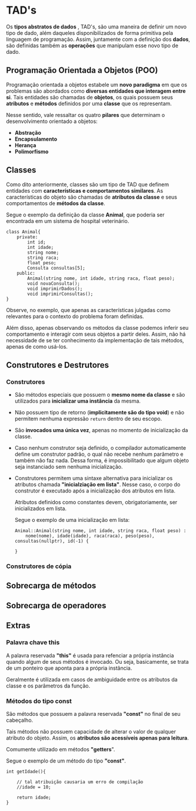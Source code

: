 # TAD's

Os **tipos abstratos de dados** , TAD's, são uma maneira de definir um novo tipo de dado, além daqueles disponibilizados de forma primitiva pela linguagem de programação. Assim, juntamente com a definição dos **dados**, são definidas também as **operações** que manipulam esse novo tipo de dado.

## Programação Orientada a Objetos (POO)

Programação orientada a objetos estabele um **novo paradigma** em que os problemas são abordados como **diversas entidades que interagem entre si**. Tais entidades são chamadas de **objetos**, os quais possuem seus **atributos** e **métodos** definidos por uma **classe** que os representam.

Nesse sentido, vale ressaltar os quatro **pilares** que determinam o desenvolvimento orientado a objetos:


* **Abstração**
* **Encapsulamento**
* **Herança**
* **Polimorfismo**

## Classes

Como dito anteriormente, classes são um tipo de TAD que definem entidades com **características e comportamentos similares**. As características do objeto são chamadas de **atributos da classe** e seus comportamentos de **métodos da classe**.

Segue o exemplo da definição da classe **Animal**, que poderia ser encontrada em um sistema de hospital veterinário.

```
class Animal{
    private:
        int id;
        int idade;
        string nome;
        string raca;
        float peso;
        Consulta consultas[5];
    public:
        Animal(string nome, int idade, string raca, float peso);
        void novaConsulta();
        void imprimirDados();
        void imprimirConsultas();
}

```

Observe, no exemplo, que apenas as características julgadas como relevantes para o contexto do problema foram definidas. 

Além disso, apenas observando os métodos da classe podemos inferir seu comportamento e interagir com seus objetos a partir deles. Assim, não há necessidade de se ter conhecimento da implementação de tais métodos, apenas de como usá-los.

## Construtores e Destrutores

### Construtores

* São métodos especiais que possuem o **mesmo nome da classe** e são utilizados para **inicializar uma instância** da mesma.

* Não possuem tipo de retorno (**implicitamente são do tipo void**) e não permitem nenhuma  expressão `return` dentro de seu escopo.

* São **invocados uma única vez**, apenas no momento de inicialização da classe.

* Caso nenhum construtor seja definido, o compilador automaticamente define um construtor padrão, o qual não recebe nenhum parâmetro e também não faz nada. Dessa forma, é impossibilitado que algum objeto seja instanciado sem nenhuma inicialização.

* Construtores permitem uma sintaxe alternativa para inicializar os atributos chamada **"inicialziação em lista"**. Nesse caso, o corpo do construtor é executado após a inicialização dos atributos em lista.

    Atributos definidos como constantes devem, obrigatoriamente, ser inicializados em lista.

    Segue o exemplo de uma inicialização em lista:

    ```
    Animal::Animal(string nome, int idade, string raca, float peso) : 
        nome(nome), idade(idade), raca(raca), peso(peso), consultas(nullptr), id(-1) {
        
    }
    ```

### Construtores de cópia

## Sobrecarga de métodos

## Sobrecarga de operadores

## Extras

### Palavra chave this

A palavra reservada **"this"** é usada para refenciar a própria instância quando algum de seus métodos é invocado. Ou seja, basicamente, se trata de um ponteiro que aponta para a própria instância.

Geralmente é utilizada em casos de ambiguidade entre os atributos da classe e os parâmetros da função.

### Métodos do tipo const

São métodos que possuem a palavra reservada **"const"** no final de seu cabeçalho.

Tais métodos não possuem capacidade de alterar o valor de qualquer atributo do objeto. Assim, os **atributos são acessíveis apenas para leitura**.

Comumente utilizado em métodos **"getters**".

Segue o exemplo de um método do tipo **"const"**.

```
int getIdade(){

    // tal atribuição causaria um erro de compilação
    //idade = 10; 

    return idade;
}
```
